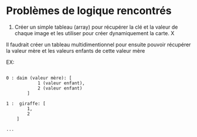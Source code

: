 # Problèmes de logique rencontrés

1) Créer un simple tableau (array) pour récupérer la clé et la valeur de chaque image et les utiliser pour créer dynamiquement la carte. X

Il faudrait créer un tableau multidimentionnel pour ensuite pouvoir récupérer la valeur mère et les valeurs enfants de cette valeur mère

EX:

```

0 : daim (valeur mère): [
            1 (valeur enfant),
            2 (valeur enfant)
        ]
    
1 :  giraffe: [
        1,
        2
    ]

...

```